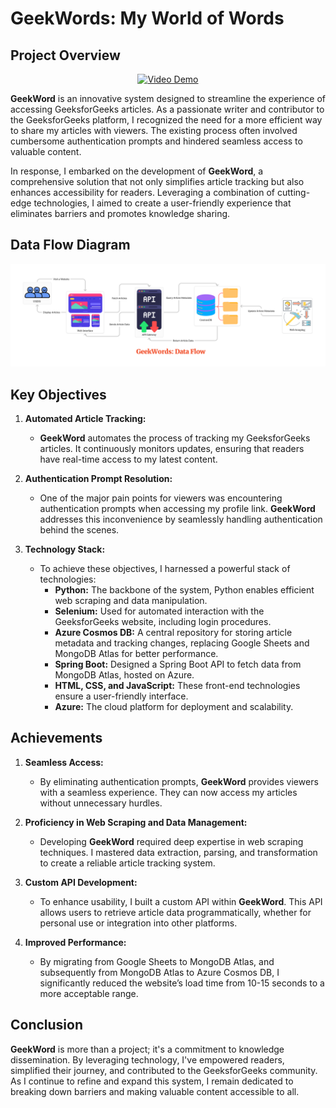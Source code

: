 # **GeekWords: My World of Words**

## **Project Overview**

<p align="center">
  <a href="https://www.youtube.com/watch?v=sTSZtdAkqwg">
    <img src="https://img.youtube.com/vi/sTSZtdAkqwg/0.jpg" alt="Video Demo">
  </a>
</p>

**GeekWord** is an innovative system designed to streamline the experience of accessing GeeksforGeeks articles. As a passionate writer and contributor to the GeeksforGeeks platform, I recognized the need for a more efficient way to share my articles with viewers. The existing process often involved cumbersome authentication prompts and hindered seamless access to valuable content.

In response, I embarked on the development of **GeekWord**, a comprehensive solution that not only simplifies article tracking but also enhances accessibility for readers. Leveraging a combination of cutting-edge technologies, I aimed to create a user-friendly experience that eliminates barriers and promotes knowledge sharing.

## **Data Flow Diagram**

<p align="center">
  <img src="Images/dataflow-diagram.png" alt="Data Flow Diagram">
</p>


## **Key Objectives**

1. **Automated Article Tracking:**
   - **GeekWord** automates the process of tracking my GeeksforGeeks articles. It continuously monitors updates, ensuring that readers have real-time access to my latest content.

2. **Authentication Prompt Resolution:**
   - One of the major pain points for viewers was encountering authentication prompts when accessing my profile link. **GeekWord** addresses this inconvenience by seamlessly handling authentication behind the scenes.

3. **Technology Stack:**
   - To achieve these objectives, I harnessed a powerful stack of technologies:
     - **Python:** The backbone of the system, Python enables efficient web scraping and data manipulation.
     - **Selenium:** Used for automated interaction with the GeeksforGeeks website, including login procedures.
     - **Azure Cosmos DB:** A central repository for storing article metadata and tracking changes, replacing Google Sheets and MongoDB Atlas for better performance.
     - **Spring Boot:** Designed a Spring Boot API to fetch data from MongoDB Atlas, hosted on Azure.
     - **HTML, CSS, and JavaScript:** These front-end technologies ensure a user-friendly interface.
     - **Azure:** The cloud platform for deployment and scalability.

## **Achievements**

1. **Seamless Access:**
   - By eliminating authentication prompts, **GeekWord** provides viewers with a seamless experience. They can now access my articles without unnecessary hurdles.

2. **Proficiency in Web Scraping and Data Management:**
   - Developing **GeekWord** required deep expertise in web scraping techniques. I mastered data extraction, parsing, and transformation to create a reliable article tracking system.

3. **Custom API Development:**
   - To enhance usability, I built a custom API within **GeekWord**. This API allows users to retrieve article data programmatically, whether for personal use or integration into other platforms.

4. **Improved Performance:**
   - By migrating from Google Sheets to MongoDB Atlas, and subsequently from MongoDB Atlas to Azure Cosmos DB, I significantly reduced the website’s load time from 10-15 seconds to a more acceptable range.

## **Conclusion**

**GeekWord** is more than a project; it's a commitment to knowledge dissemination. By leveraging technology, I've empowered readers, simplified their journey, and contributed to the GeeksforGeeks community. As I continue to refine and expand this system, I remain dedicated to breaking down barriers and making valuable content accessible to all.

